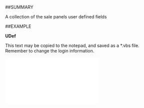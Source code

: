 

##SUMMARY

A collection of the sale panels user defined fields


##EXAMPLE

**UDef**

This text may be copied to the notepad, and saved as a *.vbs file. Remember to change the login information.

![](../../Examples/vbs/SOSale.UDef.vbs.txt)





